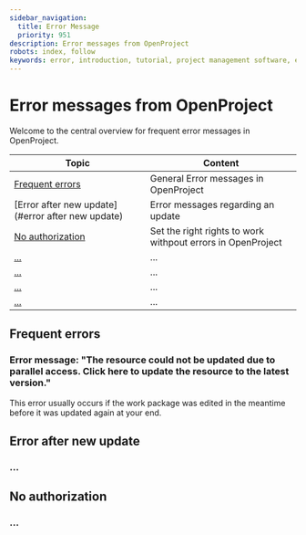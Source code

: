 ```yaml
---
sidebar_navigation:
  title: Error Message
  priority: 951
description: Error messages from OpenProject
robots: index, follow
keywords: error, introduction, tutorial, project management software, error message, help
---
```

# Error messages from OpenProject

Welcome to the central overview for frequent error messages in OpenProject. 

| Topic                                                        | Content                                                      |
| ------------------------------------------------------------ | ------------------------------------------------------------ |
| [Frequent errors](#frequent-errors) | General Error messages in OpenProject                        |
| [Error after new update](#error after new update)        | Error messages regarding an update                           |
| [No authorization](#no-authorization)            | Set the right rights to work withpout errors in OpenProject  |
| [...](#...) | ... |
| [...](#...)                                      | ... |
| [...](#...)                                              | ... |
| [...](#...)                    | ... |



## Frequent errors

### Error message: "The resource could not be updated due to parallel access. Click here to update the resource to the latest version."

This error usually occurs if the work package was edited in the meantime before it was updated again at your end. 

## Error after new update

### ...

## No authorization

### ...

